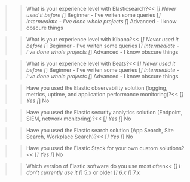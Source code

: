 >>What is your experience level with Elasticsearch?<<
[*] Never used it before
[*] Beginner - I've writen some queries
[*] Intermediate - I've done whole projects
[*] Advanced - I know obscure things

>>What is your experience level with Kibana?<<
[*] Never used it before
[*] Beginner - I've writen some queries
[*] Intermediate - I've done whole projects
[*] Advanced - I know obscure things

>>What is your experience level with Beats?<<
[*] Never used it before
[*] Beginner - I've writen some queries
[*] Intermediate - I've done whole projects
[*] Advanced - I know obscure things

>>Have you used the Elastic observability solution (logging, metrics, uptime, and application performance monitoring)?<<
[*] Yes
[*] No

>>Have you used the Elastic security analytics solution (Endpoint, SIEM, network monitoring)?<<
[*] Yes
[*] No

>>Have you used the Elastic search solution (App Search, Site Search, Workplace Search)?<<
[*] Yes
[*] No

>>Have you used the Elastic Stack for your own custom solutions?<<
[*] Yes
[*] No

>>Which version of Elastic software do you use most often<<
[*] I don't currently use it
[*] 5.x or older
[*] 6.x
[*] 7.x